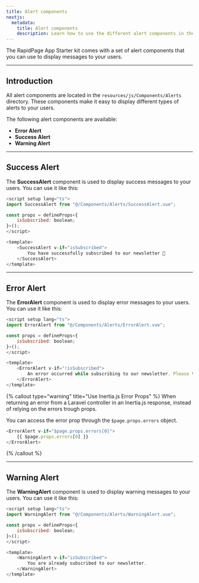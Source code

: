 ```yaml
---
title: Alert components
nextjs:
  metadata:
    title: Alert components
    description: Learn how to use the different alert components in the RapidPage App Starter Kit.
---
```


The RapidPage App Starter kit comes with a set of alert components that you can use to display messages to your users.

---

## Introduction

All alert components are located in the `resources/js/Components/Alerts` directory. These components make it easy to display different types of alerts to your users.

The following alert components are available:

- **Error Alert**
- **Success Alert**
- **Warning Alert**

---

## Success Alert

The **SuccessAlert** component is used to display success messages to your users. You can use it like this:

```js
<script setup lang="ts">
import SuccessAlert from "@/Components/Alerts/SuccessAlert.vue";

const props = defineProps<{
    isSubscribed: boolean;
}>();
</script>

<template>
    <SuccessAlert v-if="isSubscribed">
        You have successfully subscribed to our newsletter 🎉
    </SuccessAlert>
</template>
```

---

## Error Alert

The **ErrorAlert** component is used to display error messages to your users. You can use it like this:

```js
<script setup lang="ts">
import ErrorAlert from "@/Components/Alerts/ErrorAlert.vue";

const props = defineProps<{
    isSubscribed: boolean;
}>();
</script>

<template>
    <ErrorAlert v-if="!isSubscribed">
        An error occurred while subscribing to our newsletter. Please try again later.
    </ErrorAlert>
</template>
```

{% callout type="warning" title="Use Inertia.js Error Props" %}
When returning an error from a Laravel controller in an Inertia.js response, instead of relying on the errors trough props.

You can access the error prop through the `$page.props.errors` object.

```js
<ErrorAlert v-if="$page.props.errors[0]">
    {{ $page.props.errors[0] }}
</ErrorAlert>
```
{% /callout %}

---

## Warning Alert

The **WarningAlert** component is used to display warning messages to your users. You can use it like this:

```js
<script setup lang="ts">
import WarningAlert from "@/Components/Alerts/WarningAlert.vue";

const props = defineProps<{
    isSubscribed: boolean;
}>();
</script>

<template>
    <WarningAlert v-if="isSubscribed">
        You are already subscribed to our newsletter.
    </WarningAlert>
</template>

